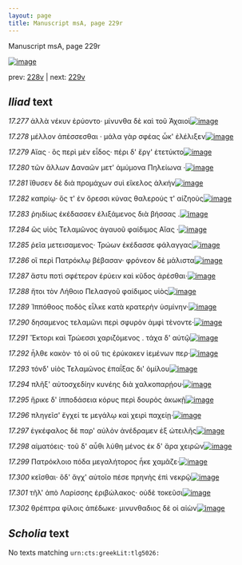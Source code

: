 ```yaml
---
layout: page
title: Manuscript msA, page 229r
---
```


Manuscript msA, page 229r

[![image](http://www.homermultitext.org/iipsrv?OBJ=IIP,1.0&FIF=/project/homer/pyramidal/deepzoom/hmt/vaimg/2017a/VA229RN_0400.tif&WID=100&CVT=JPEG)](http://www.homermultitext.org/ict2/?urn=urn:cite2:hmt:vaimg.2017a:VA229RN_0400)

prev:  [228v](../228v) | next:  [229v](../229v)

## *Iliad* text

*17.277* <a id="17.277"/> ἀλλὰ νέκυν ἐρύοντο· μίνυνθα δὲ καὶ τοῦ Ἀχαιοὶ[![image](http://www.homermultitext.org/iipsrv?OBJ=IIP,1.0&FIF=/project/homer/pyramidal/deepzoom/hmt/vaimg/2017a/VA229RN_0400.tif&RGN=0.193,0.2104,0.344,0.0301&WID=1000&CVT=JPEG)](http://www.homermultitext.org/ict2/?urn=urn:cite2:hmt:vaimg.2017a:VA229RN_0400@0.193,0.2104,0.344,0.0301)

*17.278* <a id="17.278"/> μέλλον ἀπέσσεσθαι · μάλα γὰρ σφέας ὦκ' ἐλέλιξεν[![image](http://www.homermultitext.org/iipsrv?OBJ=IIP,1.0&FIF=/project/homer/pyramidal/deepzoom/hmt/vaimg/2017a/VA229RN_0400.tif&RGN=0.196,0.2299,0.36,0.0233&WID=1000&CVT=JPEG)](http://www.homermultitext.org/ict2/?urn=urn:cite2:hmt:vaimg.2017a:VA229RN_0400@0.196,0.2299,0.36,0.0233)

*17.279* <a id="17.279"/> Αἴας · ὃς περὶ μὲν εἶδος· πέρι δ' ἔργ' ἐτετύκτο[![image](http://www.homermultitext.org/iipsrv?OBJ=IIP,1.0&FIF=/project/homer/pyramidal/deepzoom/hmt/vaimg/2017a/VA229RN_0400.tif&RGN=0.197,0.2487,0.36,0.0233&WID=1000&CVT=JPEG)](http://www.homermultitext.org/ict2/?urn=urn:cite2:hmt:vaimg.2017a:VA229RN_0400@0.197,0.2487,0.36,0.0233)

*17.280* <a id="17.280"/> τῶν ἄλλων Δαναῶν μετ' ἀμύμονα Πηλείωνα ·[![image](http://www.homermultitext.org/iipsrv?OBJ=IIP,1.0&FIF=/project/homer/pyramidal/deepzoom/hmt/vaimg/2017a/VA229RN_0400.tif&RGN=0.196,0.266,0.324,0.021&WID=1000&CVT=JPEG)](http://www.homermultitext.org/ict2/?urn=urn:cite2:hmt:vaimg.2017a:VA229RN_0400@0.196,0.266,0.324,0.021)

*17.281* <a id="17.281"/> ἴθυσεν δὲ διὰ προμάχων συὶ εἴκελος ἀλκήν[![image](http://www.homermultitext.org/iipsrv?OBJ=IIP,1.0&FIF=/project/homer/pyramidal/deepzoom/hmt/vaimg/2017a/VA229RN_0400.tif&RGN=0.197,0.2817,0.332,0.0225&WID=1000&CVT=JPEG)](http://www.homermultitext.org/ict2/?urn=urn:cite2:hmt:vaimg.2017a:VA229RN_0400@0.197,0.2817,0.332,0.0225)

*17.282* <a id="17.282"/> καπρίῳ· ὅς τ' ἐν ὄρεσσι κύνας θαλερούς τ' αἰζηοὺς[![image](http://www.homermultitext.org/iipsrv?OBJ=IIP,1.0&FIF=/project/homer/pyramidal/deepzoom/hmt/vaimg/2017a/VA229RN_0400.tif&RGN=0.198,0.299,0.352,0.0225&WID=1000&CVT=JPEG)](http://www.homermultitext.org/ict2/?urn=urn:cite2:hmt:vaimg.2017a:VA229RN_0400@0.198,0.299,0.352,0.0225)

*17.283* <a id="17.283"/> ῥηιδίως ἐκέδασσεν ἑλιξάμενος διὰ βήσσας .[![image](http://www.homermultitext.org/iipsrv?OBJ=IIP,1.0&FIF=/project/homer/pyramidal/deepzoom/hmt/vaimg/2017a/VA229RN_0400.tif&RGN=0.196,0.3178,0.334,0.0225&WID=1000&CVT=JPEG)](http://www.homermultitext.org/ict2/?urn=urn:cite2:hmt:vaimg.2017a:VA229RN_0400@0.196,0.3178,0.334,0.0225)

*17.284* <a id="17.284"/> ὣς υἱὸς Τελαμῶνος ἀγαυοῦ φαίδιμος Αἴας ·[![image](http://www.homermultitext.org/iipsrv?OBJ=IIP,1.0&FIF=/project/homer/pyramidal/deepzoom/hmt/vaimg/2017a/VA229RN_0400.tif&RGN=0.178,0.3336,0.34,0.0248&WID=1000&CVT=JPEG)](http://www.homermultitext.org/ict2/?urn=urn:cite2:hmt:vaimg.2017a:VA229RN_0400@0.178,0.3336,0.34,0.0248)

*17.285* <a id="17.285"/> ῥεῖα μετεισαμενος· Τρώων ἐκέδασσε φάλαγγας[![image](http://www.homermultitext.org/iipsrv?OBJ=IIP,1.0&FIF=/project/homer/pyramidal/deepzoom/hmt/vaimg/2017a/VA229RN_0400.tif&RGN=0.196,0.3509,0.365,0.0248&WID=1000&CVT=JPEG)](http://www.homermultitext.org/ict2/?urn=urn:cite2:hmt:vaimg.2017a:VA229RN_0400@0.196,0.3509,0.365,0.0248)

*17.286* <a id="17.286"/> οἳ περὶ Πατρόκλῳ βέβασαν· φρόνεον δὲ μάλιστα[![image](http://www.homermultitext.org/iipsrv?OBJ=IIP,1.0&FIF=/project/homer/pyramidal/deepzoom/hmt/vaimg/2017a/VA229RN_0400.tif&RGN=0.197,0.3704,0.352,0.0248&WID=1000&CVT=JPEG)](http://www.homermultitext.org/ict2/?urn=urn:cite2:hmt:vaimg.2017a:VA229RN_0400@0.197,0.3704,0.352,0.0248)

*17.287* <a id="17.287"/> ἄστυ ποτὶ σφέτερον ἐρύειν καὶ κῦδος ἀρέσθαι·[![image](http://www.homermultitext.org/iipsrv?OBJ=IIP,1.0&FIF=/project/homer/pyramidal/deepzoom/hmt/vaimg/2017a/VA229RN_0400.tif&RGN=0.195,0.3892,0.352,0.0248&WID=1000&CVT=JPEG)](http://www.homermultitext.org/ict2/?urn=urn:cite2:hmt:vaimg.2017a:VA229RN_0400@0.195,0.3892,0.352,0.0248)

*17.288* <a id="17.288"/> ἤτοι τὸν Λήθοιο Πελασγοῦ φαίδιμος υἱὸς[![image](http://www.homermultitext.org/iipsrv?OBJ=IIP,1.0&FIF=/project/homer/pyramidal/deepzoom/hmt/vaimg/2017a/VA229RN_0400.tif&RGN=0.188,0.4042,0.303,0.0248&WID=1000&CVT=JPEG)](http://www.homermultitext.org/ict2/?urn=urn:cite2:hmt:vaimg.2017a:VA229RN_0400@0.188,0.4042,0.303,0.0248)

*17.289* <a id="17.289"/> Ἱππόθοος ποδὸς εἷλκε κατὰ κρατερὴν ὑσμίνην·[![image](http://www.homermultitext.org/iipsrv?OBJ=IIP,1.0&FIF=/project/homer/pyramidal/deepzoom/hmt/vaimg/2017a/VA229RN_0400.tif&RGN=0.198,0.4215,0.357,0.0248&WID=1000&CVT=JPEG)](http://www.homermultitext.org/ict2/?urn=urn:cite2:hmt:vaimg.2017a:VA229RN_0400@0.198,0.4215,0.357,0.0248)

*17.290* <a id="17.290"/> δησαμενος τελαμῶνι περὶ σφυρὸν ἀμφὶ τὲνοντε·[![image](http://www.homermultitext.org/iipsrv?OBJ=IIP,1.0&FIF=/project/homer/pyramidal/deepzoom/hmt/vaimg/2017a/VA229RN_0400.tif&RGN=0.191,0.4365,0.357,0.0278&WID=1000&CVT=JPEG)](http://www.homermultitext.org/ict2/?urn=urn:cite2:hmt:vaimg.2017a:VA229RN_0400@0.191,0.4365,0.357,0.0278)

*17.291* <a id="17.291"/> Ἕκτορι καὶ Τρώεσσι χαριζόμενος . τάχα δ' αὐτῷ[![image](http://www.homermultitext.org/iipsrv?OBJ=IIP,1.0&FIF=/project/homer/pyramidal/deepzoom/hmt/vaimg/2017a/VA229RN_0400.tif&RGN=0.186,0.4576,0.348,0.0278&WID=1000&CVT=JPEG)](http://www.homermultitext.org/ict2/?urn=urn:cite2:hmt:vaimg.2017a:VA229RN_0400@0.186,0.4576,0.348,0.0278)

*17.292* <a id="17.292"/> ἦλθε κακὸν· τό οἱ οὔ τις ἐρύκακεν ἱεμένων περ·[![image](http://www.homermultitext.org/iipsrv?OBJ=IIP,1.0&FIF=/project/homer/pyramidal/deepzoom/hmt/vaimg/2017a/VA229RN_0400.tif&RGN=0.192,0.4748,0.348,0.0278&WID=1000&CVT=JPEG)](http://www.homermultitext.org/ict2/?urn=urn:cite2:hmt:vaimg.2017a:VA229RN_0400@0.192,0.4748,0.348,0.0278)

*17.293* <a id="17.293"/> τόνδ' υἱὸς Τελαμῶνος ἐπαΐξας δι' ὁμίλου[![image](http://www.homermultitext.org/iipsrv?OBJ=IIP,1.0&FIF=/project/homer/pyramidal/deepzoom/hmt/vaimg/2017a/VA229RN_0400.tif&RGN=0.192,0.4906,0.325,0.0278&WID=1000&CVT=JPEG)](http://www.homermultitext.org/ict2/?urn=urn:cite2:hmt:vaimg.2017a:VA229RN_0400@0.192,0.4906,0.325,0.0278)

*17.294* <a id="17.294"/> πλῆξ' αὐτοσχεδίην κυνέης διὰ χαλκοπαρῄου·[![image](http://www.homermultitext.org/iipsrv?OBJ=IIP,1.0&FIF=/project/homer/pyramidal/deepzoom/hmt/vaimg/2017a/VA229RN_0400.tif&RGN=0.185,0.5101,0.365,0.0278&WID=1000&CVT=JPEG)](http://www.homermultitext.org/ict2/?urn=urn:cite2:hmt:vaimg.2017a:VA229RN_0400@0.185,0.5101,0.365,0.0278)

*17.295* <a id="17.295"/> ἤρικε δ' ἱπποδάσεια κόρυς περὶ δουρὸς ἀκωκῇ[![image](http://www.homermultitext.org/iipsrv?OBJ=IIP,1.0&FIF=/project/homer/pyramidal/deepzoom/hmt/vaimg/2017a/VA229RN_0400.tif&RGN=0.191,0.5252,0.352,0.0278&WID=1000&CVT=JPEG)](http://www.homermultitext.org/ict2/?urn=urn:cite2:hmt:vaimg.2017a:VA229RN_0400@0.191,0.5252,0.352,0.0278)

*17.296* <a id="17.296"/> πληγεῖσ' ἔγχεί τε μεγάλῳ καὶ χειρὶ παχείῃ·[![image](http://www.homermultitext.org/iipsrv?OBJ=IIP,1.0&FIF=/project/homer/pyramidal/deepzoom/hmt/vaimg/2017a/VA229RN_0400.tif&RGN=0.191,0.5447,0.321,0.0278&WID=1000&CVT=JPEG)](http://www.homermultitext.org/ict2/?urn=urn:cite2:hmt:vaimg.2017a:VA229RN_0400@0.191,0.5447,0.321,0.0278)

*17.297* <a id="17.297"/> ἐγκέφαλος δὲ παρ' αὐλὸν ἀνέδραμεν ἐξ ὠτειλῆς[![image](http://www.homermultitext.org/iipsrv?OBJ=IIP,1.0&FIF=/project/homer/pyramidal/deepzoom/hmt/vaimg/2017a/VA229RN_0400.tif&RGN=0.189,0.562,0.362,0.0278&WID=1000&CVT=JPEG)](http://www.homermultitext.org/ict2/?urn=urn:cite2:hmt:vaimg.2017a:VA229RN_0400@0.189,0.562,0.362,0.0278)

*17.298* <a id="17.298"/> αἰματόεις· τοῦ δ' αὖθι λύθη μένος ἐκ δ' ἄρα χειρῶν[![image](http://www.homermultitext.org/iipsrv?OBJ=IIP,1.0&FIF=/project/homer/pyramidal/deepzoom/hmt/vaimg/2017a/VA229RN_0400.tif&RGN=0.189,0.5808,0.385,0.0278&WID=1000&CVT=JPEG)](http://www.homermultitext.org/ict2/?urn=urn:cite2:hmt:vaimg.2017a:VA229RN_0400@0.189,0.5808,0.385,0.0278)

*17.299* <a id="17.299"/> Πατρόκλοιο πόδα μεγαλήτορος ἧκε χαμᾶζε·[![image](http://www.homermultitext.org/iipsrv?OBJ=IIP,1.0&FIF=/project/homer/pyramidal/deepzoom/hmt/vaimg/2017a/VA229RN_0400.tif&RGN=0.187,0.598,0.363,0.0278&WID=1000&CVT=JPEG)](http://www.homermultitext.org/ict2/?urn=urn:cite2:hmt:vaimg.2017a:VA229RN_0400@0.187,0.598,0.363,0.0278)

*17.300* <a id="17.300"/> κεῖσθαι· ὃδ' ἄγχ' αὐτοῖο πέσε πρηνὴς ἐπὶ νεκρῷ[![image](http://www.homermultitext.org/iipsrv?OBJ=IIP,1.0&FIF=/project/homer/pyramidal/deepzoom/hmt/vaimg/2017a/VA229RN_0400.tif&RGN=0.191,0.6153,0.363,0.0278&WID=1000&CVT=JPEG)](http://www.homermultitext.org/ict2/?urn=urn:cite2:hmt:vaimg.2017a:VA229RN_0400@0.191,0.6153,0.363,0.0278)

*17.301* <a id="17.301"/> τῆλ' ἀπὸ Λαρίσσης ἐριβώλακος· οὐδὲ τοκεῦσι[![image](http://www.homermultitext.org/iipsrv?OBJ=IIP,1.0&FIF=/project/homer/pyramidal/deepzoom/hmt/vaimg/2017a/VA229RN_0400.tif&RGN=0.19,0.6341,0.363,0.0278&WID=1000&CVT=JPEG)](http://www.homermultitext.org/ict2/?urn=urn:cite2:hmt:vaimg.2017a:VA229RN_0400@0.19,0.6341,0.363,0.0278)

*17.302* <a id="17.302"/> θρέπτρα φίλοις ἀπέδωκε· μινυνθαδιος δὲ οἱ αἰὼν[![image](http://www.homermultitext.org/iipsrv?OBJ=IIP,1.0&FIF=/project/homer/pyramidal/deepzoom/hmt/vaimg/2017a/VA229RN_0400.tif&RGN=0.191,0.6499,0.377,0.0278&WID=1000&CVT=JPEG)](http://www.homermultitext.org/ict2/?urn=urn:cite2:hmt:vaimg.2017a:VA229RN_0400@0.191,0.6499,0.377,0.0278)

## *Scholia* text

No texts matching `urn:cts:greekLit:tlg5026:`